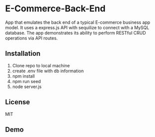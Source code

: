 # E-Commerce-Back-End
App that emulates the back end of a typical E-commerce business app model.
It uses a express.js API with sequilize to connect with a MySQL database.
The app demonstrates its ability to perform RESTful CRUD operations via API routes.

## Installation
1. Clone repo to local machine
2. create .env file with db information
3. npm install
4. npm run seed
5. node server.js

## License
MIT

## Demo

